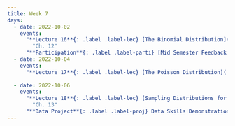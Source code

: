```yaml
---
title: Week 7
days:
  - date: 2022-10-02
    events:
      "**Lecture 16**{: .label .label-lec} [The Binomial Distribution]( )":
        "Ch. 12"
      "**Participation**{: .label .label-parti} [Mid Semester Feedback Survey]( )":
  - date: 2022-10-04
    events:
      "**Lecture 17**{: .label .label-lec} [The Poisson Distribution]( )": 
      
  - date: 2022-10-06
    events:
      "**Lecture 18**{: .label .label-lec} [Sampling Distributions for a Mean and Proportion; Central Limit Theorem]( )":
        "Ch. 13"
      "**Data Project**{: .label .label-proj} Data Skills Demonstration Part I (Due 5:00 PM PST)":
---
```


